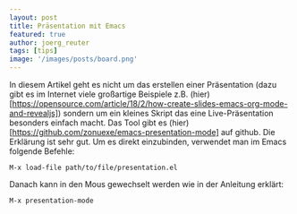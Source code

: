 ```yaml
---
layout: post
title: Präsentation mit Emacs
featured: true
author: joerg_reuter
tags: [tips]
image: '/images/posts/board.png'
---
```


In diesem Artikel geht es nicht um das erstellen einer Präsentation (dazu gibt es im Internet viele großartige Beispiele z.B. (hier)[https://opensource.com/article/18/2/how-create-slides-emacs-org-mode-and-revealjs]) sondern um ein kleines Skript das eine Live-Präsentation besonders einfach macht. Das Tool gibt es (hier)[https://github.com/zonuexe/emacs-presentation-mode] auf github. Die Erklärung ist sehr gut. Um es direkt einzubinden, verwendet man im Emacs folgende Befehle:

````
M-x load-file path/to/file/presentation.el
````

Danach kann in den Mous gewechselt werden wie in der Anleitung erklärt:

````
M-x presentation-mode
````
